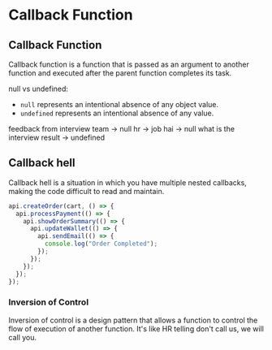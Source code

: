 # Callback Function

## Callback Function

Callback function is a function that is passed as an argument to another function and executed after the parent function completes its task.

null vs undefined:

- `null` represents an intentional absence of any object value.
- `undefined` represents an intentional absence of any value.

feedback from interview team -> null
hr -> job hai -> null
what is the interview result -> undefined

## Callback hell

Callback hell is a situation in which you have multiple nested callbacks, making the code difficult to read and maintain.

```js
api.createOrder(cart, () => {
  api.processPayment(() => {
    api.showOrderSummary(() => {
      api.updateWallet(() => {
        api.sendEmail(() => {
          console.log("Order Completed");
        });
      });
    });
  });
});
```

### Inversion of Control

Inversion of control is a design pattern that allows a function to control the flow of execution of another function.
It's like HR telling don't call us, we will call you.